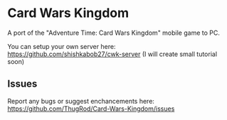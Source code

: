 # Card Wars Kingdom
A port of the "Adventure Time: Card Wars Kingdom" mobile game to PC.

You can setup your own server here: https://github.com/shishkabob27/cwk-server
(I will create small tutorial soon)

## Issues
Report any bugs or suggest enchancements here: https://github.com/ThugRod/Card-Wars-Kingdom/issues
